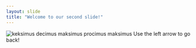 ```yaml
---
layout: slide
title: "Welcome to our second slide!"
---
```

![keksimus decimus maksimus procimus maksimus](https://www.wykop.pl/cdn/c3201142/comment_TTkpUrJWIOiaBzGOFfU5G6CCKRHyoJMK.jpg)
Use the left arrow to go back!
